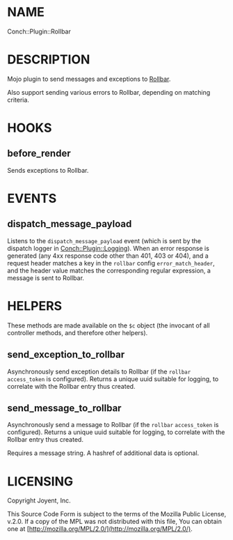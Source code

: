 # NAME

Conch::Plugin::Rollbar

# DESCRIPTION

Mojo plugin to send messages and exceptions to [Rollbar](https://rollbar.com).

Also support sending various errors to Rollbar, depending on matching criteria.

# HOOKS

## before\_render

Sends exceptions to Rollbar.

# EVENTS

## dispatch\_message\_payload

Listens to the `dispatch_message_payload` event (which is sent by the dispatch logger in
[Conch::Plugin::Logging](../modules/Conch%3A%3APlugin%3A%3ALogging)). When an error response is generated (any 4xx response code other
than 401, 403 or 404), and a request header matches a key in the `rollbar` config
`error_match_header`, and the header value matches the corresponding regular expression, a
message is sent to Rollbar.

# HELPERS

These methods are made available on the `$c` object (the invocant of all controller methods,
and therefore other helpers).

## send\_exception\_to\_rollbar

Asynchronously send exception details to Rollbar (if the `rollbar` `access_token` is
configured).  Returns a unique uuid suitable for logging, to correlate with the Rollbar entry
thus created.

## send\_message\_to\_rollbar

Asynchronously send a message to Rollbar (if the `rollbar` `access_token` is configured).
Returns a unique uuid suitable for logging, to correlate with the Rollbar entry thus created.

Requires a message string. A hashref of additional data is optional.

# LICENSING

Copyright Joyent, Inc.

This Source Code Form is subject to the terms of the Mozilla Public License,
v.2.0. If a copy of the MPL was not distributed with this file, You can obtain
one at [http://mozilla.org/MPL/2.0/](http://mozilla.org/MPL/2.0/).
